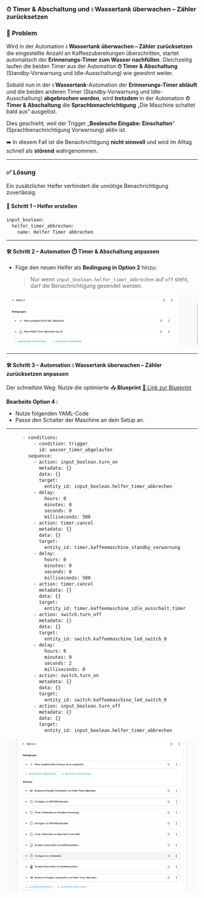 ### ⏱ Timer & Abschaltung und 💧 Wassertank überwachen – Zähler zurücksetzen

### 🐞 Problem

Wird in der Automation **💧 Wassertank überwachen – Zähler zurücksetzen** die eingestellte Anzahl an Kaffeezubereitungen überschritten, startet automatisch der **Erinnerungs-Timer zum Wasser nachfüllen**. Gleichzeitig laufen die beiden Timer aus der Automation **⏱ Timer & Abschaltung** (Standby-Vorwarnung und Idle-Ausschaltung) wie gewohnt weiter.

Sobald nun in der **💧 Wassertank**-Automation der **Erinnerungs-Timer abläuft** und die beiden anderen Timer (Standby-Vorwarnung und Idle-Ausschaltung) **abgebrochen werden**, wird **trotzdem** in der Automation **⏱ Timer & Abschaltung** die **Sprachbenachrichtigung** „Die Maschine schaltet bald aus“ ausgelöst.  
  
Dies geschieht, weil der Trigger „**Boolesche Eingabe: Einschalten**“ (Sprachbenachrichtigung Vorwarnung) aktiv ist.

➡️ In diesem Fall ist die Benachrichtigung **nicht sinnvoll** und wird im Alltag schnell als **störend** wahrgenommen.

---

### ✅ Lösung

Ein zusätzlicher Helfer verhindert die unnötige Benachrichtigung zuverlässig.

#### 🧩 Schritt 1 – Helfer erstellen

```
input_boolean:
  helfer_timer_abbrechen:
    name: Helfer Timer abbrechen
```

---

#### 🛠 Schritt 2 – Automation ⏱ Timer & Abschaltung anpassen

- Füge den neuen Helfer als **Bedingung in Option 2** hinzu:

  > Nur wenn `input_boolean.helfer_timer_abbrechen` auf `off` steht, darf die Benachrichtigung gesendet werden.

<p align="center">
  <img src="https://github.com/Dajwitt/picture/blob/main/timer%20%26%20abschaltung%20optimiert.png?raw=true" width="600"/>
</p>

---

#### 🛠 Schritt 3 – Automation 💧 Wassertank überwachen – Zähler zurücksetzen anpassen

Der schnellste Weg: Nutze die optimierte 📥 **Blueprint**  [🔗 Link zur Blueprint](https://my.home-assistant.io/redirect/blueprint_import/?blueprint_url=https://gist.github.com/Dajwitt/24050e09d1b8b191cce9dfcfa0660ccf)

**Bearbeite Option 4 :** 

- Nutze folgenden YAML-Code
- Passe den Schalter der Maschine an dein Setup an.

---

```
      - conditions:
          - condition: trigger
            id: wasser_timer_abgelaufen
        sequence:
          - action: input_boolean.turn_on
            metadata: {}
            data: {}
            target:
              entity_id: input_boolean.helfer_timer_abbrechen
          - delay:
              hours: 0
              minutes: 0
              seconds: 0
              milliseconds: 500
          - action: timer.cancel
            metadata: {}
            data: {}
            target:
              entity_id: timer.kaffeemaschine_standby_vorwarnung
          - delay:
              hours: 0
              minutes: 0
              seconds: 0
              milliseconds: 500
          - action: timer.cancel
            metadata: {}
            data: {}
            target:
              entity_id: timer.kaffeemaschine_idle_ausschalt_timer
          - action: switch.turn_off
            metadata: {}
            data: {}
            target:
              entity_id: switch.kaffeemaschine_led_switch_0
          - delay:
              hours: 0
              minutes: 0
              seconds: 2
              milliseconds: 0
          - action: switch.turn_on
            metadata: {}
            data: {}
            target:
              entity_id: switch.kaffeemaschine_led_switch_0
          - action: input_boolean.turn_off
            metadata: {}
            data: {}
            target:
              entity_id: input_boolean.helfer_timer_abbrechen
```

<p align="center">
  <img src="https://github.com/Dajwitt/picture/blob/main/wassertank%20optimiert.png?raw=true" width="600"/>
</p>
</p>

